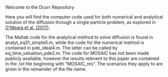 Welcome to the Dcorr Repository

Here you will find the computer code used for both numerical and analytical solution of the diffusion through a single particle problem, as explored in [O'Meara et al. (2017)](10.5194/acp-17-10477-2017).

The Matlab code for the analytical method to solve diffusion is found in   analyt_eq31_simple5.m, while the code for the numerical method is contained in pde_ideal4.m.  The latter can be called by eq_time_valuation_pde2.m.  The code for MOSAIC has not been made publicly available, however the results relevent to this paper are contained in the .txt file beginning with “MOSAIC_res”.  The scenarios they apply to are given in the remainder of the file name.
